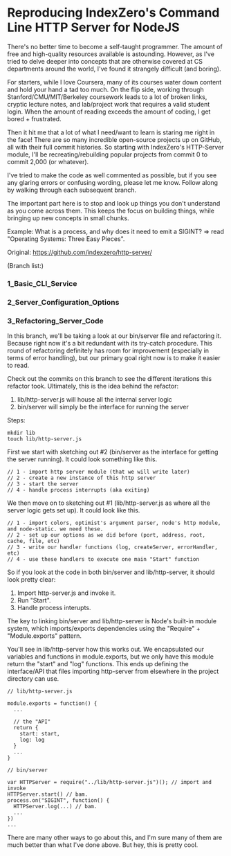 # Reproducing IndexZero's Command Line HTTP Server for NodeJS #

There's no better time to become a self-taught programmer. The amount of free and high-quality resources available is astounding. However, as I've tried to delve deeper into concepts that are otherwise covered at CS departments around the world, I've found it strangely difficult (and boring).

For starters, while I love Coursera, many of its courses water down content and hold your hand a tad too much. On the flip side, working through Stanford/CMU/MIT/Berkeley coursework leads to a lot of broken links, cryptic lecture notes, and lab/project work that requires a valid student login. When the amount of reading exceeds the amount of coding, I get bored + frustrated.

Then it hit me that a lot of what I need/want to learn is staring me right in the face! There are so many incredible open-source projects up on GitHub, all with their full commit histories. So starting with IndexZero's HTTP-Server module, I'll be recreating/rebuilding popular projects from commit 0 to commit 2,000 (or whatever).

I've tried to make the code as well commented as possible, but if you see any glaring errors or confusing wording, please let me know. Follow along by walking through each subsequent branch.

The important part here is to stop and look up things you don't understand as you come across them. This keeps the focus on building things, while bringing up new concepts in small chunks.

Example: What is a process, and why does it need to emit a SIGINT? => read "Operating Systems: Three Easy Pieces". 

Original: https://github.com/indexzero/http-server/

(Branch list:)

### 1_Basic_CLI_Service ###
### 2_Server_Configuration_Options ###
### 3_Refactoring_Server_Code ###

In this branch, we'll be taking a look at our bin/server file and refactoring it. Because right now it's a bit redundant with its try-catch procedure. This round of refactoring definitely has room for improvement (especially in terms of error handling), but our primary goal right now is to make it easier to read.

Check out the commits on this branch to see the different iterations this refactor took. Ultimately, this is the idea behind the refactor:

1. lib/http-server.js will house all the internal server logic
2. bin/server will simply be the interface for running the server

Steps:

```
mkdir lib
touch lib/http-server.js
```

First we start with sketching out #2 (bin/server as the interface for getting the server running).
It could look something like this.

```
// 1 - import http server module (that we will write later)
// 2 - create a new instance of this http server
// 3 - start the server
// 4 - handle process interrupts (aka exiting)
```

We then move on to sketching out #1 (lib/http-server.js as where all the server logic gets set up).
It could look like this.

```
// 1 - import colors, optimist's argument parser, node's http module, and node-static. we need these.
// 2 - set up our options as we did before (port, address, root, cache, file, etc)
// 3 - write our handler functions (log, createServer, errorHandler, etc)
// 4 - use these handlers to execute one main "Start" function
```

So if you look at the code in both bin/server and lib/http-server, it should look pretty clear:
1. Import http-server.js and invoke it.
2. Run "Start".
3. Handle process interupts.

The key to linking bin/server and lib/http-server is Node's built-in module system, which imports/exports dependencies
using the "Require" + "Module.exports" pattern.

You'll see in lib/http-server how this works out. We encapsulated our variables and functions in module.exports, but we only have this module return the "start" and "log" functions. This ends up defining the interface/API that files importing http-server from elsewhere in the project directory can use.

```
// lib/http-server.js

module.exports = function() {
  ...

  // the "API"
  return {
    start: start,
    log: log
  }
  ...
}

// bin/server

var HTTPServer = require("../lib/http-server.js")(); // import and invoke
HTTPServer.start() // bam.
process.on("SIGINT", function() {
  HTTPServer.log(...) // bam.
  ...
})
...

```

There are many other ways to go about this, and I'm sure many of them are much better than what I've done above. But hey, this is pretty cool.